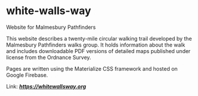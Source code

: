 # white-walls-way
Website for Malmesbury Pathfinders

This website describes a twenty-mile circular walking trail developed by the Malmesbury Pathfinders walks group. It holds information about the walk and includes downloadable PDF versions of detailed maps published under license from the Ordnance Survey.

Pages are written using the Materialize CSS framework and hosted on Google Firebase. 

Link: ***https://whitewallsway.org***

